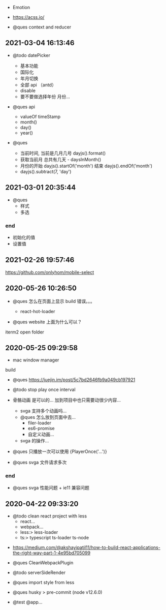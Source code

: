 - Emotion
- https://acss.io/

- @ques context and reducer

## 2021-03-04 16:13:46

- @todo datePicker

  - 基本功能
  - 国际化
  - 年月切换
  - 全部 api （antd）
  - disable
  - 要不要做选择年份 月份...

- @ques api

  - valueOf timeStamp
  - month()
  - day()
  - year()

- @ques

  - 当前时间, 当前是几月几号 dayjs().format()
  - 获取当前月 总共有几天 - daysInMonth()
  - 月份的开始 dayjs().startOf('month') 结束 dayjs().endOf('month')
  - dayjs().subtract(7, 'day')

## 2021-03-01 20:35:44

- @ques
  - 样式
  - 多选

### end

- 初始化的值
- 设置值

## 2021-02-26 19:57:46

https://github.com/onlyhom/mobile-select

## 2020-05-26 10:26:50

- @ques 怎么在页面上显示 build 错误。。。

  - react-hot-loader

- @ques website 上面为什么可以？

iterm2 open folder

## 2020-05-25 09:29:58

- mac window manager

build

- @ques https://juejin.im/post/5c7bd2646fb9a049cb197921
- @todo stop play once interval

- 骨骼动画 是可以的... 加到项目中也只需要动很少内容...

  - svga 支持多个动画吗...
  - @ques 怎么放到页面中去...
    - filer-loader
    - es6-promise
    - 自定义动画...
  - svga 的操作...

- @ques 只播放一次可以使用 {PlayerOnce('...')}

- @ques svga 文件请求多次

### end

- @ques svga 性能问题 + ie11 兼容问题

## 2020-04-22 09:33:20

- @todo clean react project with less
  - react...
  - webpack...
  - less:> less-loader
  - ts:> typescript ts-loader ts-node

* https://medium.com/@akshayjpatil11/how-to-build-react-applications-the-right-way-part-1-4e95bd705099

- @ques CleanWebpackPlugin

- @todo serverSideRender

* @ques import style from less

* @ques husky > pre-commit (node v12.6.0)

- @test @app...
